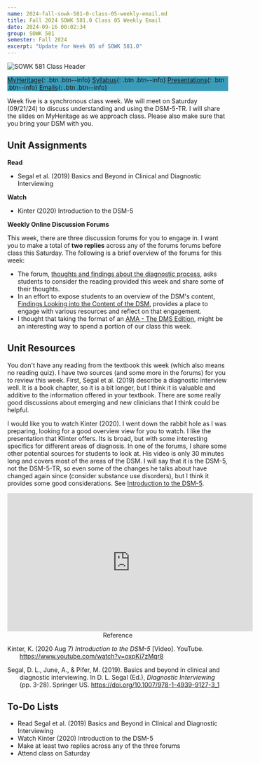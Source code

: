 ```yaml
---
name: 2024-fall-sowk-581-0-class-05-weekly-email.md
title: Fall 2024 SOWK 581.0 Class 05 Weekly Email
date: 2024-09-16 00:02:34
group: SOWK 581
semester: Fall 2024
excerpt: "Update for Week 05 of SOWK 581.0"
---
```


![SOWK 581 Class Header](https://jacobrcampbell.com/assets/media/2024-09-01-sowk-581-email-header-image.jpg)

<div style="background-color: #3b9cba; width: 100%;" markdown="1">

[MyHeritage](https://myheritage.heritage.edu/ICS/Academics/SOWK/SOWK_581/2425_FA-SOWK_581-0/){: .btn .btn--info}
[Syllabus](https://myheritage.heritage.edu/ICS/Academics/SOWK/SOWK_581/2425_FA-SOWK_581-0/Syllabus.jnz){: .btn .btn--info}
[Presentations](https://presentations.jacobrcampbell.com){: .btn .btn--info}
[Emails](https://jacobrcampbell.com/communications/){: .btn .btn--info}

</div>

Week five is a synchronous class week. We will meet on Saturday (09/21/24) to discuss understanding and using the DSM-5-TR. I will share the slides on MyHeritage as we approach class. Please also make sure that you bring your DSM with you.

## Unit Assignments

**Read**

- Segal et al. (2019) Basics and Beyond in Clinical and Diagnostic Interviewing

**Watch**

- Kinter (2020) Introduction to the DSM-5

**Weekly Online Discussion Forums**

This week, there are three discussion forums for you to engage in. I want you to make a total of **two replies** across any of the forums forums before class this Saturday. The following is a brief overview of the forums for this week:

- The forum, [thoughts and findings about the diagnostic process](https://myheritage.heritage.edu/ICS/Academics/SOWK/SOWK_581/2425_FA-SOWK_581-0/🏫_W-05_916_-_922.jnz?portlet=Group_Discussion_Forums&screen=PostView&screenType=change&id=1f5d2465-2a9e-4d99-94c6-c104f2e035a5), asks students to consider the reading provided this week and share some of their thoughts.
- In an effort to expose students to an overview of the DSM's content, [Findings Looking into the Content of the DSM](https://myheritage.heritage.edu/ICS/Academics/SOWK/SOWK_581/2425_FA-SOWK_581-0/🏫_W-05_916_-_922.jnz?portlet=Group_Discussion_Forums&screen=PostView&screenType=change&id=1426a140-fce2-4a01-87a7-58f44b5494d8), provides a place to engage with various resources and reflect on that engagement.
- I thought that taking the format of an [AMA - The DMS Edition](https://myheritage.heritage.edu/ICS/Academics/SOWK/SOWK_581/2425_FA-SOWK_581-0/🏫_W-05_916_-_922.jnz?portlet=Group_Discussion_Forums&screen=PostView&screenType=change&id=b3772a09-21a6-4143-ba63-198fe67a5017), might be an interesting way to spend a portion of our class this week. 

## Unit Resources

You don't have any reading from the textbook this week (which also means no reading quiz). I have two sources (and some more in the forums) for you to review this week. First, Segal et al. (2019) describe a diagnostic interview well. It is a book chapter, so it is a bit longer, but I think it is valuable and additive to the information offered in your textbook. There are some really good discussions about emerging and new clinicians that I think could be helpful. 

I would like you to watch Kinter (2020). I went down the rabbit hole as I was preparing, looking for a good overview view for you to watch. I like the presentation that Klinter offers. Its is broad, but with some interesting specifics for different areas of diagnosis. In one of the forums, I share some other potential sources for students to look at. His video is only 30 minutes long and covers most of the areas of the DSM. I will say that it is the DSM-5, not the DSM-5-TR, so even some of the changes he talks about have changed again since (consider substance use disorders), but I think it provides some good considerations. See [Introduction to the DSM-5](https://www.youtube.com/watch?v=oxpKi7zMqr8).

<iframe width="560" height="315" src="https://www.youtube.com/embed/oxpKi7zMqr8?si=NbsMW-uFC0sHl4uD" title="YouTube video player" frameborder="0" allow="accelerometer; autoplay; clipboard-write; encrypted-media; gyroscope; picture-in-picture; web-share" referrerpolicy="strict-origin-when-cross-origin" allowfullscreen></iframe>

<div style="text-align: center" markdown="1">
Reference
</div>
<div style="margin: 0 0 0 2em; text-indent: -2em;" markdown="1">

Kinter, K. (2020 Aug 7) _Introduction to the DSM-5_ [Video]. YouTube. <https://www.youtube.com/watch?v=oxpKi7zMqr8>

Segal, D. L., June, A., & Pifer, M. (2019). Basics and beyond in clinical and diagnostic interviewing. In D. L. Segal (Ed.), _Diagnostic Interviewing_ (pp. 3-28). Springer US. <https://doi.org/10.1007/978-1-4939-9127-3_1>

</div>

## To-Do Lists

- Read Segal et al. (2019) Basics and Beyond in Clinical and Diagnostic Interviewing
- Watch Kinter (2020) Introduction to the DSM-5
- Make at least two replies across any of the three forums
- Attend class on Saturday